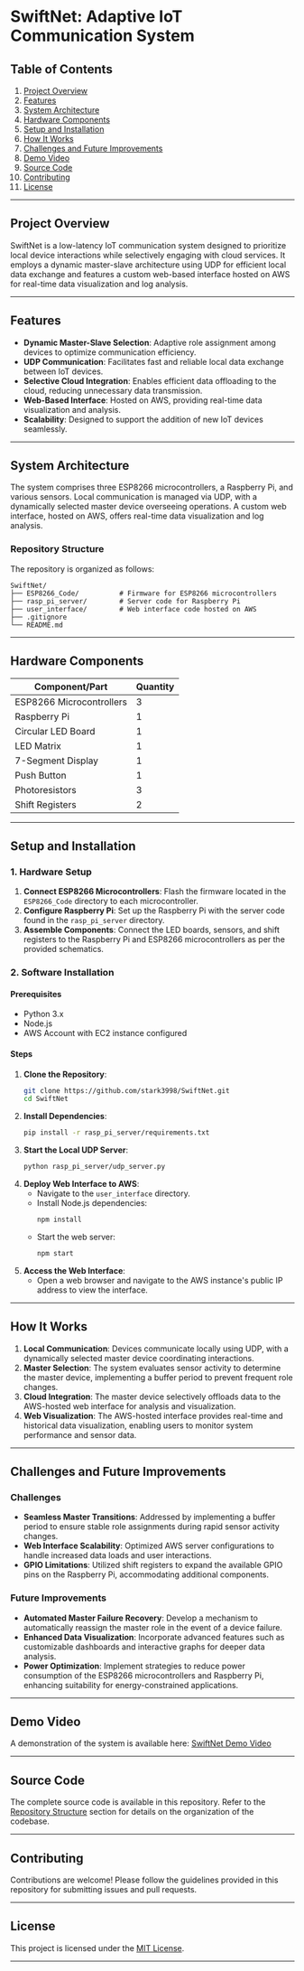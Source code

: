 
# SwiftNet: Adaptive IoT Communication System

## Table of Contents
1. [Project Overview](#project-overview)
2. [Features](#features)
3. [System Architecture](#system-architecture)
4. [Hardware Components](#hardware-components)
5. [Setup and Installation](#setup-and-installation)
6. [How It Works](#how-it-works)
7. [Challenges and Future Improvements](#challenges-and-future-improvements)
8. [Demo Video](#demo-video)
9. [Source Code](#source-code)
10. [Contributing](#contributing)
11. [License](#license)

---

## Project Overview
SwiftNet is a low-latency IoT communication system designed to prioritize local device interactions while selectively engaging with cloud services. It employs a dynamic master-slave architecture using UDP for efficient local data exchange and features a custom web-based interface hosted on AWS for real-time data visualization and log analysis.

---

## Features
- **Dynamic Master-Slave Selection**: Adaptive role assignment among devices to optimize communication efficiency.
- **UDP Communication**: Facilitates fast and reliable local data exchange between IoT devices.
- **Selective Cloud Integration**: Enables efficient data offloading to the cloud, reducing unnecessary data transmission.
- **Web-Based Interface**: Hosted on AWS, providing real-time data visualization and analysis.
- **Scalability**: Designed to support the addition of new IoT devices seamlessly.

---

## System Architecture
The system comprises three ESP8266 microcontrollers, a Raspberry Pi, and various sensors. Local communication is managed via UDP, with a dynamically selected master device overseeing operations. A custom web interface, hosted on AWS, offers real-time data visualization and log analysis.

### Repository Structure
The repository is organized as follows:

```
SwiftNet/
├── ESP8266_Code/          # Firmware for ESP8266 microcontrollers
├── rasp_pi_server/        # Server code for Raspberry Pi
├── user_interface/        # Web interface code hosted on AWS
├── .gitignore
└── README.md
```

---

## Hardware Components

| Component/Part            | Quantity |
|----------------------------|----------|
| ESP8266 Microcontrollers   | 3        |
| Raspberry Pi               | 1        |
| Circular LED Board         | 1        |
| LED Matrix                 | 1        |
| 7-Segment Display          | 1        |
| Push Button                | 1        |
| Photoresistors             | 3        |
| Shift Registers            | 2        |

---

## Setup and Installation

### 1. Hardware Setup
1. **Connect ESP8266 Microcontrollers**: Flash the firmware located in the `ESP8266_Code` directory to each microcontroller.
2. **Configure Raspberry Pi**: Set up the Raspberry Pi with the server code found in the `rasp_pi_server` directory.
3. **Assemble Components**: Connect the LED boards, sensors, and shift registers to the Raspberry Pi and ESP8266 microcontrollers as per the provided schematics.

### 2. Software Installation
#### Prerequisites
- Python 3.x
- Node.js
- AWS Account with EC2 instance configured

#### Steps
1. **Clone the Repository**:
   ```bash
   git clone https://github.com/stark3998/SwiftNet.git
   cd SwiftNet
   ```
2. **Install Dependencies**:
   ```bash
   pip install -r rasp_pi_server/requirements.txt
   ```
3. **Start the Local UDP Server**:
   ```bash
   python rasp_pi_server/udp_server.py
   ```
4. **Deploy Web Interface to AWS**:
   - Navigate to the `user_interface` directory.
   - Install Node.js dependencies:
     ```bash
     npm install
     ```
   - Start the web server:
     ```bash
     npm start
     ```
5. **Access the Web Interface**:
   - Open a web browser and navigate to the AWS instance's public IP address to view the interface.

---

## How It Works
1. **Local Communication**: Devices communicate locally using UDP, with a dynamically selected master device coordinating interactions.
2. **Master Selection**: The system evaluates sensor activity to determine the master device, implementing a buffer period to prevent frequent role changes.
3. **Cloud Integration**: The master device selectively offloads data to the AWS-hosted web interface for analysis and visualization.
4. **Web Visualization**: The AWS-hosted interface provides real-time and historical data visualization, enabling users to monitor system performance and sensor data.

---

## Challenges and Future Improvements

### Challenges
- **Seamless Master Transitions**: Addressed by implementing a buffer period to ensure stable role assignments during rapid sensor activity changes.
- **Web Interface Scalability**: Optimized AWS server configurations to handle increased data loads and user interactions.
- **GPIO Limitations**: Utilized shift registers to expand the available GPIO pins on the Raspberry Pi, accommodating additional components.

### Future Improvements
- **Automated Master Failure Recovery**: Develop a mechanism to automatically reassign the master role in the event of a device failure.
- **Enhanced Data Visualization**: Incorporate advanced features such as customizable dashboards and interactive graphs for deeper data analysis.
- **Power Optimization**: Implement strategies to reduce power consumption of the ESP8266 microcontrollers and Raspberry Pi, enhancing suitability for energy-constrained applications.

---

## Demo Video
A demonstration of the system is available here: [SwiftNet Demo Video](https://youtu.be/QuUuNcS8NnI)

---

## Source Code
The complete source code is available in this repository. Refer to the [Repository Structure](#system-architecture) section for details on the organization of the codebase.

---

## Contributing
Contributions are welcome! Please follow the guidelines provided in this repository for submitting issues and pull requests.

---

## License
This project is licensed under the [MIT License](LICENSE).

---
